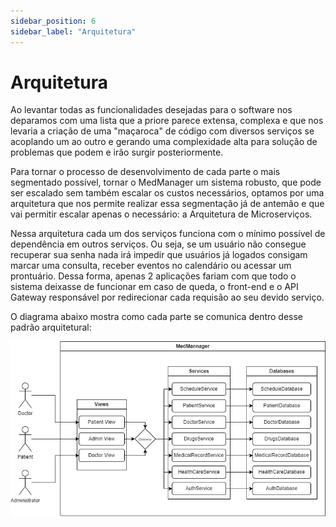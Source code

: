 ```yaml
---
sidebar_position: 6
sidebar_label: "Arquitetura"
---
```


# Arquitetura

Ao levantar todas as funcionalidades desejadas para o software nos deparamos com uma lista que a priore parece extensa, complexa e que nos levaria a criação de uma 
"maçaroca" de código com diversos serviços se acoplando um ao outro e gerando uma complexidade alta para solução de problemas que podem e irão surgir posteriormente.

Para tornar o processo de desenvolvimento de cada parte o mais segmentado possível, tornar o MedManager um sistema robusto, que pode ser escalado sem também escalar
os custos necessários, optamos por uma arquitetura que nos permite realizar essa segmentação já de antemão e que vai permitir escalar apenas o necessário: a Arquitetura de Microserviços.

Nessa arquitetura cada um dos serviços funciona com o mínimo possível de dependência em outros serviços. Ou seja, se um usuário não consegue recuperar sua senha nada irá impedir que
usuários já logados consigam marcar uma consulta, receber eventos no calendário ou acessar um prontuário. Dessa forma, apenas 2 aplicações fariam com que todo o sistema deixasse de funcionar 
em caso de queda, o front-end e o API Gateway responsável por redirecionar cada requisão ao seu devido serviço.

O diagrama abaixo mostra como cada parte se comunica dentro desse padrão arquitetural: 

![Diagrama de Arquitetura](../../static/img/MMArch.jpg)